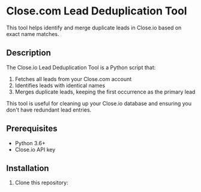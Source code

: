 # Close.com Lead Deduplication Tool

This tool helps identify and merge duplicate leads in Close.io based on exact name matches.

## Description

The Close.io Lead Deduplication Tool is a Python script that:

1. Fetches all leads from your Close.com account
2. Identifies leads with identical names
3. Merges duplicate leads, keeping the first occurrence as the primary lead

This tool is useful for cleaning up your Close.io database and ensuring you don't have redundant lead entries.

## Prerequisites

- Python 3.6+
- Close.io API key

## Installation

1. Clone this repository: